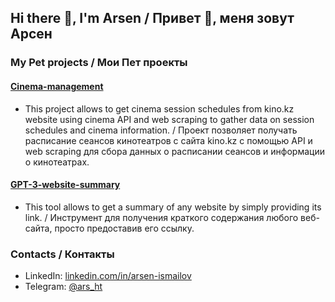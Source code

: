 ## Hi there 👋, I'm Arsen / Привет 👋, меня зовут Арсен


### My Pet projects / Мои Пет проекты
#### [Cinema-management](https://github.com/ismailov0/cinema-management)
- This project allows to get cinema session schedules from kino.kz website using cinema API and web scraping to gather data on session schedules and cinema information. / Проект позволяет получать расписание сеансов кинотеатров с сайта kino.kz с помощью API и web scraping для сбора данных о расписании сеансов и информации о кинотеатрах.

#### [GPT-3-website-summary](https://github.com/ismailov0/gpt-3-website-summary)
- This tool allows to get a summary of any website by simply providing its link. / Инструмент для получения краткого содержания любого веб-сайта, просто предоставив его ссылку.

### Contacts / Контакты
- LinkedIn: [linkedin.com/in/arsen-ismailov](https://www.linkedin.com/in/arsen-ismailov/)
- Telegram: [@ars_ht](https://t.me/ars_ht)
